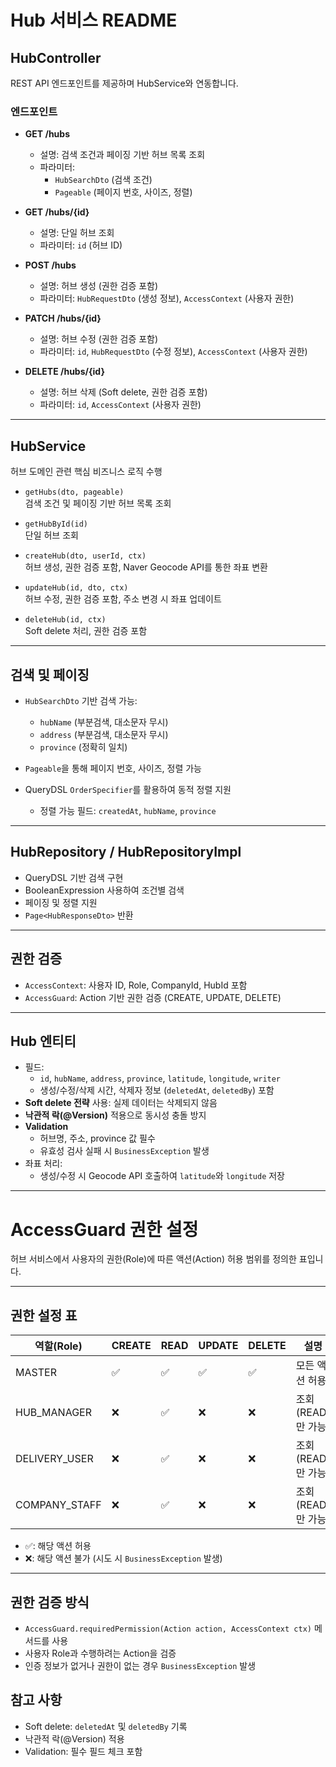 # Hub 서비스 README

## HubController

REST API 엔드포인트를 제공하며 HubService와 연동합니다.

### 엔드포인트

- **GET /hubs**
    - 설명: 검색 조건과 페이징 기반 허브 목록 조회
    - 파라미터:
        - `HubSearchDto` (검색 조건)
        - `Pageable` (페이지 번호, 사이즈, 정렬)

- **GET /hubs/{id}**
    - 설명: 단일 허브 조회
    - 파라미터: `id` (허브 ID)

- **POST /hubs**
    - 설명: 허브 생성 (권한 검증 포함)
    - 파라미터: `HubRequestDto` (생성 정보), `AccessContext` (사용자 권한)

- **PATCH /hubs/{id}**
    - 설명: 허브 수정 (권한 검증 포함)
    - 파라미터: `id`, `HubRequestDto` (수정 정보), `AccessContext` (사용자 권한)

- **DELETE /hubs/{id}**
    - 설명: 허브 삭제 (Soft delete, 권한 검증 포함)
    - 파라미터: `id`, `AccessContext` (사용자 권한)

---

## HubService

허브 도메인 관련 핵심 비즈니스 로직 수행

- `getHubs(dto, pageable)`  
  검색 조건 및 페이징 기반 허브 목록 조회

- `getHubById(id)`  
  단일 허브 조회

- `createHub(dto, userId, ctx)`  
  허브 생성, 권한 검증 포함, Naver Geocode API를 통한 좌표 변환

- `updateHub(id, dto, ctx)`  
  허브 수정, 권한 검증 포함, 주소 변경 시 좌표 업데이트

- `deleteHub(id, ctx)`  
  Soft delete 처리, 권한 검증 포함

---

## 검색 및 페이징

- `HubSearchDto` 기반 검색 가능:
    - `hubName` (부분검색, 대소문자 무시)
    - `address` (부분검색, 대소문자 무시)
    - `province` (정확히 일치)

- `Pageable`을 통해 페이지 번호, 사이즈, 정렬 가능
- QueryDSL `OrderSpecifier`를 활용하여 동적 정렬 지원
    - 정렬 가능 필드: `createdAt`, `hubName`, `province`

---

## HubRepository / HubRepositoryImpl

- QueryDSL 기반 검색 구현
- BooleanExpression 사용하여 조건별 검색
- 페이징 및 정렬 지원
- `Page<HubResponseDto>` 반환

---

## 권한 검증

- `AccessContext`: 사용자 ID, Role, CompanyId, HubId 포함
- `AccessGuard`: Action 기반 권한 검증 (CREATE, UPDATE, DELETE)

---

## Hub 엔티티

- 필드:
    - `id`, `hubName`, `address`, `province`, `latitude`, `longitude`, `writer`
    - 생성/수정/삭제 시간, 삭제자 정보 (`deletedAt`, `deletedBy`) 포함
- **Soft delete 전략** 사용: 실제 데이터는 삭제되지 않음
- **낙관적 락(@Version)** 적용으로 동시성 충돌 방지
- **Validation**
    - 허브명, 주소, province 값 필수
    - 유효성 검사 실패 시 `BusinessException` 발생
- 좌표 처리:
    - 생성/수정 시 Geocode API 호출하여 `latitude`와 `longitude` 저장

---
# AccessGuard 권한 설정

허브 서비스에서 사용자의 권한(Role)에 따른 액션(Action) 허용 범위를 정의한 표입니다.

---

## 권한 설정 표

| 역할(Role)      | CREATE | READ | UPDATE | DELETE | 설명                     |
|-----------------|--------|------|--------|--------|-------------------------|
| MASTER          | ✅     | ✅   | ✅     | ✅     | 모든 액션 허용          |
| HUB_MANAGER     | ❌     | ✅   | ❌     | ❌     | 조회(READ)만 가능       |
| DELIVERY_USER   | ❌     | ✅   | ❌     | ❌     | 조회(READ)만 가능       |
| COMPANY_STAFF   | ❌     | ✅   | ❌     | ❌     | 조회(READ)만 가능       |

- ✅: 해당 액션 허용
- ❌: 해당 액션 불가 (시도 시 `BusinessException` 발생)

---

## 권한 검증 방식

- `AccessGuard.requiredPermission(Action action, AccessContext ctx)` 메서드를 사용
- 사용자 Role과 수행하려는 Action을 검증
- 인증 정보가 없거나 권한이 없는 경우 `BusinessException` 발생

## 참고 사항

- Soft delete: `deletedAt` 및 `deletedBy` 기록
- 낙관적 락(@Version) 적용
- Validation: 필수 필드 체크 포함

